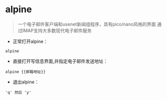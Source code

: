 # alpine

> 一个电子邮件客户端和usenet新闻组程序，具有pico/nano风格的界面
> 通过IMAP支持大多数现代电子邮件服务

- 正常打开alpine：

`alpine`

- 直接打开写信息界面,并指定电子邮件发送地址：

`alpine {{邮箱地址}}`

- 退出alpine：

`'q' 然后 'y'`
